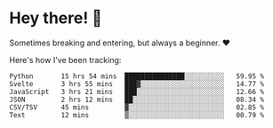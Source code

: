 # Hey there! 👋
Sometimes breaking and entering, but always a beginner. ❤️

Here's how I've been tracking:
<!--START_SECTION:waka-->

```text
Python       15 hrs 54 mins  ███████████████░░░░░░░░░░   59.95 %
Svelte       3 hrs 55 mins   ███▓░░░░░░░░░░░░░░░░░░░░░   14.77 %
JavaScript   3 hrs 21 mins   ███░░░░░░░░░░░░░░░░░░░░░░   12.66 %
JSON         2 hrs 12 mins   ██░░░░░░░░░░░░░░░░░░░░░░░   08.34 %
CSV/TSV      45 mins         ▓░░░░░░░░░░░░░░░░░░░░░░░░   02.85 %
Text         12 mins         ▒░░░░░░░░░░░░░░░░░░░░░░░░   00.79 %
```

<!--END_SECTION:waka-->
